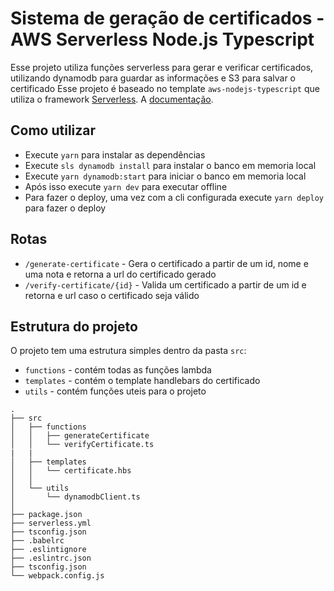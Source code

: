 # Sistema de geração de certificados - AWS Serverless Node.js Typescript

Esse projeto utiliza funções serverless para gerar e verificar certificados, utilizando dynamodb para guardar as informações e S3 para salvar o certificado
Esse projeto é baseado no template `aws-nodejs-typescript` que utiliza o framework [Serverless](https://www.serverless.com/).
A [documentação](https://www.serverless.com/framework/docs/providers/aws/).

## Como utilizar

- Execute `yarn` para instalar as dependências
- Execute `sls dynamodb install` para instalar o banco em memoria local
- Execute `yarn dynamodb:start` para iniciar o banco em memoria local
- Após isso execute `yarn dev` para executar offline
- Para fazer o deploy, uma vez com a cli configurada execute `yarn deploy` para fazer o deploy

## Rotas

- `/generate-certificate` - Gera o certificado a partir de um id, nome e uma nota e retorna a url do certificado gerado
- `/verify-certificate/{id}` - Valida um certificado a partir de um id e retorna e url caso o certificado seja válido

## Estrutura do projeto

O projeto tem uma estrutura simples dentro da pasta `src`:

- `functions` - contém todas as funções lambda
- `templates` - contém o template handlebars do certificado
- `utils` - contém funções uteis para o projeto

```
.
├── src
│   ├── functions
│   │   ├── generateCertificate
│   │   └── verifyCertificate.ts
|   |
│   ├── templates
│   │   └── certificate.hbs
│   │
│   └── utils
│       └── dynamodbClient.ts
│
├── package.json
├── serverless.yml
├── tsconfig.json
├── .babelrc
├── .eslintignore
├── .eslintrc.json
├── tsconfig.json
└── webpack.config.js
```
